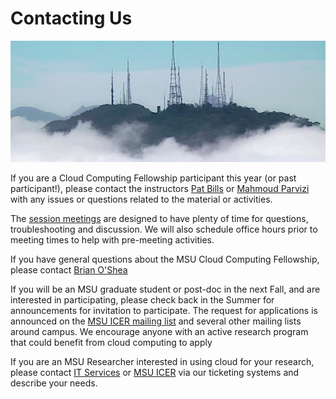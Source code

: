 # Contacting Us

![radio tower cloudy mountain](./img/cloudpix/radio_towers_in_clouds.jpg)

If you are a Cloud Computing Fellowship participant this year (or past participant!), please contact the instructors [Pat Bills](mailto:billspat@msu.edu) or [Mahmoud Parvizi](mailto:parvizim@msu.edu) with any issues or questions related to the material or activities.  

The [session meetings](https://msucloudfellowship.github.io/#schedule-for-fall-2021) are designed to have plenty of time for questions, troubleshooting and discussion.   We will also schedule office hours prior to meeting times to help with pre-meeting activities. 

If you have general questions about the MSU Cloud Computing Fellowship, please contact [Brian O'Shea](mailto:oshea@msu.edu)

If you will be an MSU graduate student or post-doc in the next Fall, and are interested in participating, please check back in the Summer for announcements for invitation to participate.  The request for applications is announced on the [MSU ICER mailing list](https://icer.msu.edu/getting-latest-hpcc-updates) and several other mailing lists around campus.  We encourage anyone with an active research program that could benefit from cloud computing to apply

If you are an MSU Researcher interested in using cloud for your research, please contact [IT Services](https://tech.msu.edu/network/cloud-services/) or [MSU ICER](https://contact.icer.msu.edu) via our ticketing systems and describe your needs.   
